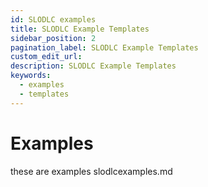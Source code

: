 ```yaml
---
id: SLODLC examples
title: SLODLC Example Templates
sidebar_position: 2
pagination_label: SLODLC Example Templates
custom_edit_url:
description: SLODLC Example Templates
keywords:
  - examples
  - templates
---
```


# Examples
these are examples
slodlcexamples.md
